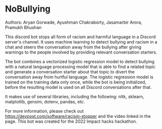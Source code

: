 # NoBullying

Authors: Aryan Gorwade, Ayushman Chakraborty, Jasamarbir Arora, Pramukh Bhushan

This discord bot stops all form of racism and harmful language in a Discord server's channel. It uses machine 
learning to detect bullying and racism in a chat and steers the conversation away from the bullying after giving 
warnings to the people involved by providing relevant conversation starters. 

The bot combines a vectorized logistic regression model to detect bullying with a natural language processing model
that is able to find a related topic and generate a conversation starter about that topic to divert the conversation
away from hurtful language. The logistic regression model is trained on the training data only once, while the bot is being initialized, before the 
resulting model is used on all Discord conversations after that. 

It makes use of several libraries, including the following: nltk, sklearn, matplotlib, gensim, dotenv, pandas, etc.

For more information, please check out https://devpost.com/software/racism-stopper and the video linked in the page. This bot 
was created for the 2022 Impact hacks hackathon.
